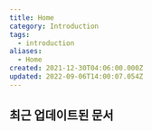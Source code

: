 ```yaml
---
title: Home
category: Introduction
tags:
  - introduction
aliases:
  - Home
created: 2021-12-30T04:06:00.000Z
updated: 2022-09-06T14:00:07.054Z
---
```


<Metadata />

## 최근 업데이트된 문서

<LatestDocs docType="note" />

